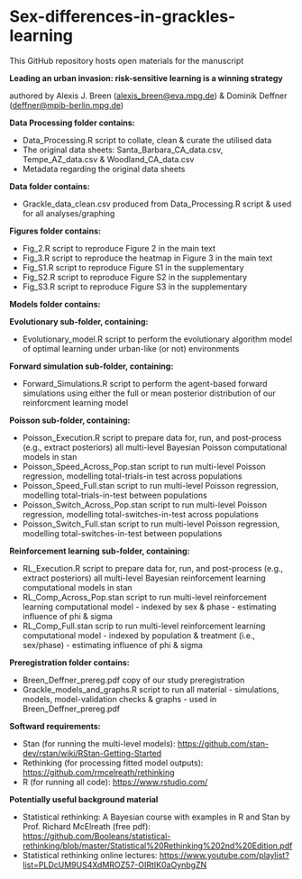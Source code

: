 # Sex-differences-in-grackles-learning

This GitHub repository hosts open materials for the manuscript

**Leading an urban invasion: risk-sensitive learning is a winning strategy**

authored by Alexis J. Breen (alexis_breen@eva.mpg.de) & Dominik Deffner (deffner@mpib-berlin.mpg.de)

**Data Processing folder contains:**

- Data_Processing.R script to collate, clean & curate the utilised data
- The original data sheets: Santa_Barbara_CA_data.csv, Tempe_AZ_data.csv & Woodland_CA_data.csv
- Metadata regarding the original data sheets

**Data folder contains:**
 
- Grackle_data_clean.csv produced from Data_Processing.R script & used for all analyses/graphing

**Figures folder contains:**

- Fig_2.R script to reproduce Figure 2 in the main text
- Fig_3.R script to reproduce the heatmap in Figure 3 in the main text
- Fig_S1.R script to reproduce Figure S1 in the supplementary
- Fig_S2.R script to reproduce Figure S2 in the supplementary
- Fig_S3.R script to reproduce Figure S3 in the supplementary

**Models folder contains:**

**Evolutionary sub-folder, containing:**
- Evolutionary_model.R script to perform the evolutionary algorithm model of optimal learning under urban-like (or not) environments

**Forward simulation sub-folder, containing:**
- Forward_Simulations.R script to perform the agent-based forward simulations using either the full or mean posterior distribution of our reinforcment learning model

**Poisson sub-folder, containing:**
- Poisson_Execution.R script to prepare data for, run, and post-process (e.g., extract posteriors) all multi-level Bayesian Poisson computational models in stan
- Poisson_Speed_Across_Pop.stan script to run multi-level Poisson regression, modelling total-trials-in test across populations
- Poisson_Speed_Full.stan script to run multi-level Poisson regression, modelling total-trials-in-test between populations
- Poisson_Switch_Across_Pop.stan script to run multi-level Poisson regression, modelling total-switches-in-test across populations
- Poisson_Switch_Full.stan script to run multi-level Poisson regression, modelling total-switches-in-test between populations

**Reinforcement learning sub-folder, containing:**
- RL_Execution.R script to prepare data for, run, and post-process (e.g., extract posteriors) all multi-level Bayesian reinforcement learning computational models in stan
- RL_Comp_Across_Pop.stan script to run multi-level reinforcement learning computational model - indexed by sex & phase - estimating influence of phi & sigma
- RL_Comp_Full.stan scrip to run multi-level reinforcement learning computational model - indexed by population & treatment (i.e., sex/phase) - estimating influence of phi & sigma 

**Preregistration folder contains:**

- Breen_Deffner_prereg.pdf copy of our study preregistration 
- Grackle_models_and_graphs.R script to run all material - simulations, models, model-validation checks & graphs - used in Breen_Deffner_prereg.pdf

**Softward requirements:**

- Stan (for running the multi-level models): https://github.com/stan-dev/rstan/wiki/RStan-Getting-Started
- Rethinking (for processing fitted model outputs): https://github.com/rmcelreath/rethinking
- R (for running all code): https://www.rstudio.com/

**Potentially useful background material**

- Statistical rethinking: A Bayesian course with examples in R and Stan by Prof. Richard McElreath (free pdf): https://github.com/Booleans/statistical-rethinking/blob/master/Statistical%20Rethinking%202nd%20Edition.pdf
- Statistical rethinking online lectures: https://www.youtube.com/playlist?list=PLDcUM9US4XdMROZ57-OIRtIK0aOynbgZN